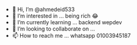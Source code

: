- 👋 Hi, I’m @ahmedeid533
- 👀 I’m interested in ... being rich 😂
- 🌱 I’m currently learning ... backend wepdev
- 💞️ I’m looking to collaborate on ... 
- 📫 How to reach me ... whatsapp 01003945187

<!---
ahmedeid533/ahmedeid533 is a ✨ special ✨ repository because its `README.md` (this file) appears on your GitHub profile.
You can click the Preview link to take a look at your changes.
--->
